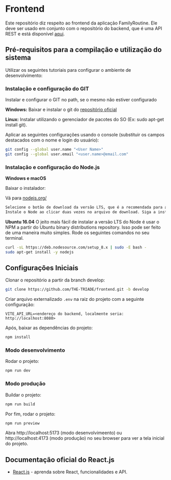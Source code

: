 # Frontend

Este repositório diz respeito ao frontend da aplicação FamilyRoutine. Ele deve ser usado em conjunto com o repositório do backend, que é uma API REST e está disponível [aqui](https://github.com/THE-TRIADE/backend).

## Pré-requisitos para a compilação e utilização do sistema

Utilizar os seguintes tutoriais para configurar o ambiente de desenvolvimento:

### Instalação e configuração do GIT
Instalar e configurar o GIT no path, se o mesmo não estiver configurado

**Windows:** Baixar e instalar o git do [repositório oficial](https://git-scm.com/downloads)

**Linux:** Instalar utilizando o gerenciador de pacotes do SO (Ex: sudo apt-get install git).

Aplicar as seguintes configurações usando o console (substituir os campos destacados com o nome e login do usuário):

```sh
git config --global user.name "<User Name>"
git config --global user.email "<user.name>@email.com"
```

### Instalação e configuração do Node.js

**Windows e macOS**

Baixar o instalador:

Vá para [nodejs.org/](https://nodejs.org/en/)
```sh
Selecione o botão de download da versão LTS, que é a recomendada para a maioria dos usuários.
Instale o Node ao clicar duas vezes no arquivo de download. Siga a instalação a partir das janelas que vão aparecer na sua tela.
```

**Ubuntu 16.04**
O jeito mais fácil de instalar a versão LTS do Node é usar o NPM a partir do Ubuntu binary distributions repository. Isso pode ser feito de uma maneira muito simples. Rode os seguintes comandos no seu terminal.

```sh
curl -sL https://deb.nodesource.com/setup_8.x | sudo -E bash -
sudo apt-get install -y nodejs
```

## Configurações Iniciais

Clonar o repositório a partir da branch develop:
```bash
git clone https://github.com/THE-TRIADE/frontend.git -b develop
```

Criar arquivo externalizado `.env` na raiz do projeto com a seguinte configuração:

```VITE_API_URL=<endereço do backend, localmente seria: http://localhost:8080>```

Após, baixar as dependências do projeto:

```bash
npm install
```

### Modo desenvolvimento

Rodar o projeto:

```bash
npm run dev
```

### Modo produção

Buildar o projeto:

```bash
npm run build
```

Por fim, rodar o projeto:

```bash
npm run preview
```
Abra http://localhost:5173 (modo desenvolvimeento) ou http://localhost:4173 (modo produção) no seu browser para ver a tela inicial do projeto.

## Documentação oficial do React.js
- [React.js](https://react.dev/) - aprenda sobre React, funcionalidades e API.
